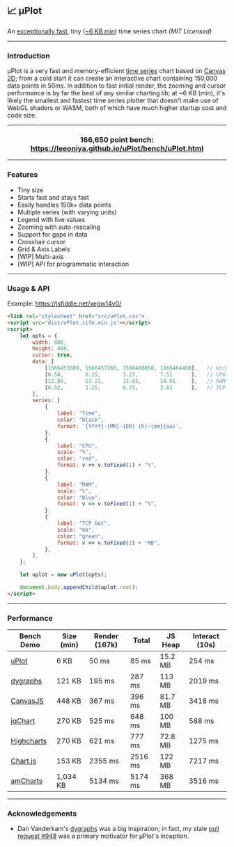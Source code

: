 ## 📈 μPlot

An [exceptionally fast](#performance), tiny ([~6 KB min](https://github.com/leeoniya/uPlot/tree/master/dist/uPlot.iife.min.js)) time series chart _(MIT Licensed)_

---
### Introduction

μPlot is a very fast and memory-efficient [time series](https://en.wikipedia.org/wiki/Time_series) chart based on [Canvas 2D](https://developer.mozilla.org/en-US/docs/Web/API/CanvasRenderingContext2D); from a cold start it can create an interactive chart containing 150,000 data points in 50ms. In addition to fast initial render, the zooming and cursor performance is by far the best of any similar charting lib; at ~6 KB (min), it's likely the smallest and fastest time series plotter that doesn't make use of WebGL shaders or WASM, both of which have much higher startup cost and code size.

---
<h3 align="center">166,650 point bench: <a href="https://leeoniya.github.io/uPlot/bench/uPlot.html">https://leeoniya.github.io/uPlot/bench/uPlot.html</a></h3>

---
### Features

- Tiny size
- Starts fast and stays fast
- Easily handles 150k+ data points
- Multiple series (with varying units)
- Legend with live values
- Zooming with auto-rescaling
- Support for gaps in data
- Crosshair cursor
- Grid & Axis Labels
- [WIP] Multi-axis
- [WIP] API for programmatic interaction

---
### Usage & API

Example: https://jsfiddle.net/xegw14v0/

```html
<link rel="stylesheet" href="src/uPlot.css">
<script src="dist/uPlot.iife.min.js"></script>
<script>
    let opts = {
        width: 800,
        height: 400,
        cursor: true,
        data: [
            [1566453600, 1566457260, 1566460860, 1566464460],   // Unix timestamps
            [0.54,       0.15,       3.27,       7.51      ],   // CPU
            [12.85,      13.21,      13.65,      14.01     ],   // RAM
            [0.52,       1.25,       0.75,       3.62      ],   // TCP Out
        ],
        series: [
            {
                label: "Time",
                color: "black",
                format: '{YYYY}-{MM}-{DD} {h}:{mm}{aa}',
            },
            {
                label: "CPU",
                scale: "%",
                color: "red",
                format: v => v.toFixed(1) + "%",
            },
            {
                label: "RAM",
                scale: "%",
                color: "blue",
                format: v => v.toFixed(1) + "%",
            },
            {
                label: "TCP Out",
                scale: "mb",
                color: "green",
                format: v => v.toFixed(2) + "MB",
            },
        ],
    };

    let uplot = new uPlot(opts);

    document.body.appendChild(uplot.root);
</script>
```

---
### Performance

<table>
	<thead>
		<tr>
			<th>Bench Demo</th>
			<th>Size (min)</th>
			<th>Render (167k)</th>
			<th>Total</th>
			<th>JS Heap</th>
			<th>Interact (10s)</th>
		</tr>
	</thead>
	<tbody>
		<tr>
			<td><a href="https://leeoniya.github.io/uPlot/bench/uPlot.html">uPlot</a></td>
			<td>6 KB</td>
			<td>50 ms</td>
			<td>85 ms</td>
			<td>15.2 MB</td>
			<td>254 ms</td>
		</tr>
		<tr>
			<td><a href="https://leeoniya.github.io/uPlot/bench/dygraphs.html">dygraphs</a></td>
			<td>121 KB</td>
			<td>195 ms</td>
			<td>287 ms</td>
			<td>113 MB</td>
			<td>2019 ms</td>
		</tr>
		<tr>
			<td><a href="https://leeoniya.github.io/uPlot/bench/CanvasJS.html">CanvasJS</a></td>
			<td>448 KB</td>
			<td>367 ms</td>
			<td>396 ms</td>
			<td>81.7 MB</td>
			<td>3418 ms</td>
		</tr>
		<tr>
			<td><a href="https://leeoniya.github.io/uPlot/bench/jqChart.html">jqChart</a></td>
			<td>270 KB</td>
			<td>525 ms</td>
			<td>648 ms</td>
			<td>100 MB</td>
			<td>588 ms</td>
		</tr>
		<tr>
			<td><a href="https://leeoniya.github.io/uPlot/bench/Highcharts.html">Highcharts</a></td>
			<td>270 KB</td>
			<td>621 ms</td>
			<td>777 ms</td>
			<td>72.8 MB</td>
			<td>1275 ms</td>
		</tr>
		<tr>
			<td><a href="https://leeoniya.github.io/uPlot/bench/Chart.js.html">Chart.js</a></td>
			<td>153 KB</td>
			<td>2355 ms</td>
			<td>2516 ms</td>
			<td>122 MB</td>
			<td>7217 ms</td>
		</tr>
		<tr>
			<td><a href="https://leeoniya.github.io/uPlot/bench/amCharts.html">amCharts</a></td>
			<td>1,034 KB</td>
			<td>5134 ms</td>
			<td>5174 ms</td>
			<td>368 MB</td>
			<td>3516 ms</td>
		</tr>
	</tbody>
</table>

---
### Acknowledgements

- Dan Vanderkam's [dygraphs](https://github.com/danvk/dygraphs) was a big inspiration; in fact, my stale [pull request #948](https://github.com/danvk/dygraphs/pull/948) was a primary motivator for μPlot's inception.